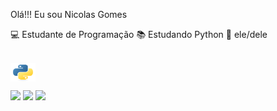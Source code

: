 Olá!!!  Eu sou Nicolas Gomes

💻 Estudante de Programação
📚 Estudando Python
🙂 ele/dele

<br>
 
  <img align="center" alt="Rafa-Python" height="30" width="40" src="https://raw.githubusercontent.com/devicons/devicon/master/icons/python/python-original.svg">

</div>
  
  
 
<div> 
 
  <a href="https://instagram.com/nicolas_gomes06" target="_blank"><img src="https://img.shields.io/badge/-Instagram-%23E4405F?style=for-the-badge&logo=instagram&logoColor=white" target="_blank"></a>
  <a href = "mailto:nicolasgomes061220@gmail.com"><img src="https://img.shields.io/badge/-Gmail-%23333?style=for-the-badge&logo=gmail&logoColor=white" target="_blank"></a>
  <a href="https://https://www.linkedin.com/in/nicolas-gomes-09ab5b37b(https://www.linkedin.com/in/nicolas-gomes-09ab5b37b/?trk=opento_sprofile_goalscard)" target="_blank"><img src="https://img.shields.io/badge/-LinkedIn-%230077B5?style=for-the-badge&logo=linkedin&logoColor=white" target="_blank"></a> 
  
</div>

